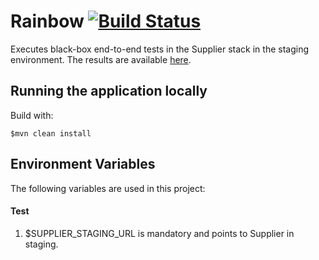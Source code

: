 # Rainbow [![Build Status](https://travis-ci.org/rafaelfiume/Rainbow.svg?branch=master)](https://travis-ci.org/rafaelfiume/Rainbow)

Executes black-box end-to-end tests in the Supplier stack in the staging environment. The results are available [here](http://rafaelfiume.github.io/Rainbow/).

## Running the application locally

Build with:

    $mvn clean install

## Environment Variables

The following variables are used in this project:

#### Test
1) $SUPPLIER_STAGING_URL is mandatory and points to Supplier in staging.